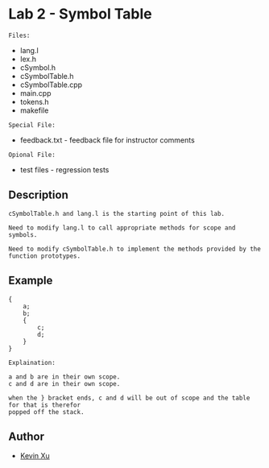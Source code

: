 # Lab 2 - Symbol Table

`Files:`
* lang.l
* lex.h
* cSymbol.h
* cSymbolTable.h
* cSymbolTable.cpp
* main.cpp
* tokens.h
* makefile

`Special File:`
* feedback.txt - feedback file for instructor comments

`Opional File:`
* test files - regression tests

## Description
```
cSymbolTable.h and lang.l is the starting point of this lab.

Need to modify lang.l to call appropriate methods for scope and symbols.

Need to modify cSymbolTable.h to implement the methods provided by the function prototypes.

```

## Example
```
{
    a;
    b;
    {
        c;
        d;
    }
}

Explaination:

a and b are in their own scope.
c and d are in their own scope.

when the } bracket ends, c and d will be out of scope and the table for that is therefor 
popped off the stack.
```
## Author
* [Kevin Xu](https://github.com/kevinjiaxu96)